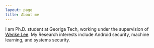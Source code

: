 ```yaml
---
layout: page
title: About me
---
```


I am Ph.D. student at Georiga Tech, working under the supervision of [Wenke Lee][wenke_lee]. My Research interests include Android security, machine learning, and systems security.


[GTISC]: https://cyber.gatech.edu/ "GTISC"
[wenke_lee]:  http://wenke.gtisc.gatech.edu/ "Wenke Lee"
